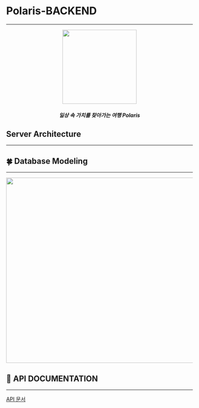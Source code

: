 # Polaris-BACKEND
-------------

<p align="center"><img src="https://user-images.githubusercontent.com/49120090/124932909-6b6f9100-e03e-11eb-963b-f1913dc8a550.png" width="200" height="200"></p>

<h5 align="center">일상 속 가치를 찾아가는 여행 Polaris</h5>

## Server Architecture
---
## 🍀 Database Modeling
---
<img src="https://user-images.githubusercontent.com/49120090/125075043-13499500-e0f9-11eb-838c-630baab64fde.png" width="700" height="500">


## 📖 API DOCUMENTATION 
---

[API 문서](https://github.com/Polaris-Sopterm/Polaris-BACKEND/wiki/%E2%AD%90-Main%E2%AD%90)
